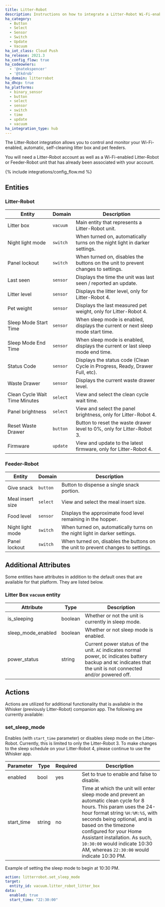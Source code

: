 ```yaml
---
title: Litter-Robot
description: Instructions on how to integrate a Litter-Robot Wi-Fi-enabled, automatic, self-cleaning litter box to Home Assistant.
ha_category:
  - Button
  - Select
  - Sensor
  - Switch
  - Update
  - Vacuum
ha_iot_class: Cloud Push
ha_release: 2021.3
ha_config_flow: true
ha_codeowners:
  - '@natekspencer'
  - '@tkdrob'
ha_domain: litterrobot
ha_dhcp: true
ha_platforms:
  - binary_sensor
  - button
  - select
  - sensor
  - switch
  - time
  - update
  - vacuum
ha_integration_type: hub
---
```


The Litter-Robot integration allows you to control and monitor your Wi-Fi-enabled, automatic, self-cleaning litter box and pet feeders.

You will need a Litter-Robot account as well as a Wi-Fi-enabled Litter-Robot or Feeder-Robot unit that has already been associated with your account.

{% include integrations/config_flow.md %}

## Entities

### Litter-Robot

| Entity                        | Domain   | Description                                                                      |
| ----------------------------- | -------- | -------------------------------------------------------------------------------- |
| Litter box                    | `vacuum` | Main entity that represents a Litter-Robot unit.                                 |
| Night light mode              | `switch` | When turned on, automatically turns on the night light in darker settings.       |
| Panel lockout                 | `switch` | When turned on, disables the buttons on the unit to prevent changes to settings. |
| Last seen                     | `sensor` | Displays the time the unit was last seen / reported an update.                   |
| Litter level                  | `sensor` | Displays the litter level, only for Litter-Robot 4.                              |
| Pet weight                    | `sensor` | Displays the last measured pet weight, only for Litter-Robot 4.                  |
| Sleep Mode Start Time         | `sensor` | When sleep mode is enabled, displays the current or next sleep mode start time.  |
| Sleep Mode End Time           | `sensor` | When sleep mode is enabled, displays the current or last sleep mode end time.    |
| Status Code                   | `sensor` | Displays the status code (Clean Cycle in Progress, Ready, Drawer Full, etc).     |
| Waste Drawer                  | `sensor` | Displays the current waste drawer level.                                         |
| Clean Cycle Wait Time Minutes | `select` | View and select the clean cycle wait time.                                       |
| Panel brightness              | `select` | View and select the panel brightness, only for Litter-Robot 4.                   |
| Reset Waste Drawer            | `button` | Button to reset the waste drawer level to 0%, only for Litter-Robot 3.           |
| Firmware                      | `update` | View and update to the latest firmware, only for Litter-Robot 4.                 |

### Feeder-Robot

| Entity           | Domain   | Description                                                                      |
| ---------------- | -------- | -------------------------------------------------------------------------------- |
| Give snack       | `button` | Button to dispense a single snack portion.                                       |
| Meal insert size | `select` | View and select the meal insert size.                                            |
| Food level       | `sensor` | Displays the approximate food level remaining in the hopper.                     |
| Night light mode | `switch` | When turned on, automatically turns on the night light in darker settings.       |
| Panel lockout    | `switch` | When turned on, disables the buttons on the unit to prevent changes to settings. |

## Additional Attributes

Some entities have attributes in addition to the default ones that are available for that platform. They are listed below.

### Litter Box `vacuum` entity

| Attribute          | Type    | Description                                                                                                                                                        |
| ------------------ | ------- | ------------------------------------------------------------------------------------------------------------------------------------------------------------------ |
| is_sleeping        | boolean | Whether or not the unit is currently in sleep mode.                                                                                                                |
| sleep_mode_enabled | boolean | Whether or not sleep mode is enabled.                                                                                                                              |
| power_status       | string  | Current power status of the unit. `AC` indicates normal power, `DC` indicates battery backup and `NC` indicates that the unit is not connected and/or powered off. |

## Actions

Actions are utilized for additional functionality that is available in the Whisker (previously Litter-Robot) companion app. The following are currently available:

### set_sleep_mode

Enables (with `start_time` parameter) or disables sleep mode on the Litter-Robot. Currently, this is limited to only the Litter-Robot 3. To make changes to the sleep schedule on your Litter-Robot 4, please continue to use the Whisker app.

| Parameter  | Type   | Required | Description                                                                                                                                                                                                                                                                                                                                              |
| ---------- | ------ | -------- | -------------------------------------------------------------------------------------------------------------------------------------------------------------------------------------------------------------------------------------------------------------------------------------------------------------------------------------------------------- |
| enabled    | bool   | yes      | Set to true to enable and false to disable.                                                                                                                                                                                                                                                                                                              |
| start_time | string | no       | Time at which the unit will enter sleep mode and prevent an automatic clean cycle for 8 hours. This param uses the 24-hour format string `%H:%M:%S`, with seconds being optional, and is based on the timezone configured for your Home Assistant installation. As such, `10:30:00` would indicate 10:30 AM, whereas `22:30:00` would indicate 10:30 PM. |

Example of setting the sleep mode to begin at 10:30 PM.

```yaml
action: litterrobot.set_sleep_mode
target:
  entity_id: vacuum.litter_robot_litter_box
data:
  enabled: true
  start_time: "22:30:00"

```

